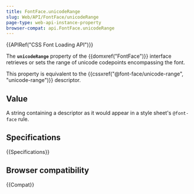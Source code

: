 ```yaml
---
title: FontFace.unicodeRange
slug: Web/API/FontFace/unicodeRange
page-type: web-api-instance-property
browser-compat: api.FontFace.unicodeRange
---
```


{{APIRef("CSS Font Loading API")}}

The **`unicodeRange`** property of the {{domxref("FontFace")}} interface retrieves or sets the range of unicode codepoints encompassing the font.

This property is equivalent to the {{cssxref("@font-face/unicode-range", "unicode-range")}} descriptor.

## Value

A string containing a descriptor as it would appear in a style sheet's `@font-face` rule.

## Specifications

{{Specifications}}

## Browser compatibility

{{Compat}}
